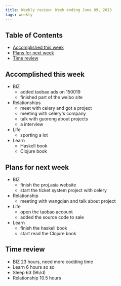 ```yaml
---
title: Weekly review: Week ending June 09, 2013 
tags: weekly
---
```

<div id="table-of-contents">
<h2>Table of Contents</h2>
<div id="text-table-of-contents">
<ul>
<li><a href="#sec-1">Accomplished  this week</a></li>
<li><a href="#sec-2">Plans for next week</a></li>
<li><a href="#sec-3">Time review</a></li>
</ul>
</div>
</div>

<div id="outline-container-sec-1" class="outline-2">
<h2 id="sec-1">Accomplished  this week</h2>
<div class="outline-text-2" id="text-1">
<ul class="org-ul">
<li>BIZ
<ul class="org-ul">
<li>added taobao ads on 150019
</li>
<li>finished part of the weibo site
</li>
</ul>
</li>
<li>Relationships
<ul class="org-ul">
<li>meet with celery and got a project
</li>
<li>meeting with celery's company 
</li>
<li>talk with guorong about projects 
</li>
<li>a interview 
</li>
</ul>
</li>
<li>Life
<ul class="org-ul">
<li>sporting a lot 
</li>
</ul>
</li>
<li>Learn
<ul class="org-ul">
<li>Haskell book
</li>
<li>Clojure book
</li>
</ul>
</li>
</ul>
</div>
</div>
<div id="outline-container-sec-2" class="outline-2">
<h2 id="sec-2">Plans for next week</h2>
<div class="outline-text-2" id="text-2">
<ul class="org-ul">
<li>BIZ
<ul class="org-ul">
<li>finish the proj.asia website
</li>
<li>start the ticket system project with celery
</li>
</ul>
</li>
<li>Relationship
<ul class="org-ul">
<li>meeting with wangqian and talk about project 
</li>
</ul>
</li>
<li>Life
<ul class="org-ul">
<li>open the taobao account
</li>
<li>added the source code to sale 
</li>
</ul>
</li>
<li>Learn
<ul class="org-ul">
<li>finish the haskell book
</li>
<li>start read the Clojure book 
</li>
</ul>
</li>
</ul>
</div>
</div>

<div id="outline-container-sec-3" class="outline-2">
<h2 id="sec-3">Time review</h2>
<div class="outline-text-2" id="text-3">
<ul class="org-ul">
<li>BIZ 23 hours, need more codding time
</li>
<li>Learn 6 hours so so
</li>
<li>Sleep 63 (9h/d)
</li>
<li>Relationship 10.5 hours 
</li>
</ul>
</div>
</div>

